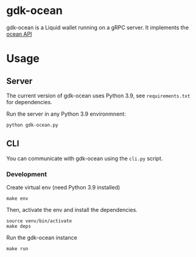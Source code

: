 # gdk-ocean

gdk-ocean is a Liquid wallet running on a gRPC server. It implements the [ocean API](https://github.com/vulpemventures/ocean)

# Usage

## Server

The current version of gdk-ocean uses Python 3.9, see `requirements.txt` for dependencies.

Run the server in any Python 3.9 environmnent:
```
python gdk-ocean.py
```

## CLI

You can communicate with gdk-ocean using the `cli.py` script. 

### Development

Create virtual env (need Python 3.9 installed)
```
make env
```

Then, activate the env and install the dependencies.
```
source venv/bin/activate
make deps
```

Run the gdk-ocean instance
```
make run
```